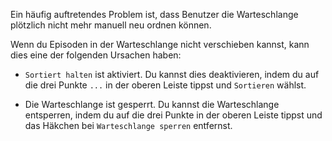Ein häufig auftretendes Problem ist, dass Benutzer die Warteschlange plötzlich nicht mehr manuell neu ordnen können.

Wenn du Episoden in der Warteschlange nicht verschieben kannst, kann dies eine der folgenden Ursachen haben:

- `Sortiert halten` ist aktiviert. Du kannst dies deaktivieren, indem du auf die drei Punkte `...` in der oberen Leiste tippst und `Sortieren` wählst.

- Die Warteschlange ist gesperrt. Du kannst die Warteschlange entsperren, indem du auf die drei Punkte in der oberen Leiste tippst und das Häkchen bei `Warteschlange sperren` entfernst.
